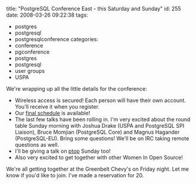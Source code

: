 title: "PostgreSQL Conference East - this Saturday and Sunday"
id: 255
date: 2008-03-26 09:22:38
tags: 
- postgres
- postgresql
- postgresqlconference
categories: 
- conference
- pgconference
- postgres
- postgresql
- user groups
- USPA

We're wrapping up all the little details for the conference: 

*   Wireless access is secured!  Each person will have their own account. You'll  receive it when you register.
*   Our [final schedule](http://www.postgresqlconference.org/pdfs/schedule_east08.pdf) is available!
*   The last few talks have been rolling in. I'm very excited about the round table Sunday morning with Joshua Drake (USPA and PostgreSQL SPI Liaison), Bruce Momjian (PostgreSQL Core) and Magnus Hagander (PostgreSQL-EU). Bring some questions!  We'll be on IRC taking remote questions as well.
*   I'll be giving a talk on [ptop](http://www.postgresqlconference.org/talks_pages/talk44.html) Sunday too!
*   Also very excited to get together with other Women In Open Source!

We're all getting together at the Greenbelt Chevy's on Friday night. Let me know if you'd like to join. I've made a reservation for 20\. 
